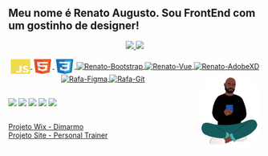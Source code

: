 ## Meu nome é Renato Augusto. Sou FrontEnd com um gostinho de designer!
<div align="center">
  <a href="https://github.com/reaugusto">
  <img height="180em" src="https://github-readme-stats.vercel.app/api?username=reaugusto&show_icons=true&theme=dracula&include_all_commits=true&count_private=true"/>
  <img height="180em" src="https://github-readme-stats.vercel.app/api/top-langs/?username=reaugusto&layout=compact&langs_count=7&theme=dracula"/>
</div>
<div style="display: inline_block" align="center"><br>
  <img align="center" alt="Renato-Js" height="30" width="40" src="https://raw.githubusercontent.com/devicons/devicon/master/icons/javascript/javascript-plain.svg">
  <img align="center" alt="Renato-HTML" height="30" width="40" src="https://raw.githubusercontent.com/devicons/devicon/master/icons/html5/html5-original.svg">
  <img align="center" alt="Renato-CSS" height="30" width="40" src="https://raw.githubusercontent.com/devicons/devicon/master/icons/css3/css3-original.svg">
   <img align="center" alt="Renato-Bootstrap" height="30" width="40" src="https://cdn.jsdelivr.net/gh/devicons/devicon/icons/bootstrap/bootstrap-original.svg">
   <img align="center" alt="Renato-Vue" height="30" width="40" src="https://cdn.jsdelivr.net/gh/devicons/devicon/icons/vuejs/vuejs-original.svg">
  <img align="center" alt="Renato-AdobeXD" height="30" width="40" src="https://cdn.jsdelivr.net/gh/devicons/devicon/icons/xd/xd-plain.svg">
  <img align="center" alt="Rafa-Figma" height="30" width="40" src="https://cdn.jsdelivr.net/gh/devicons/devicon/icons/figma/figma-original.svg">
  <img align="center" alt="Rafa-Git" height="30" width="40" src="https://cdn.jsdelivr.net/gh/devicons/devicon/icons/git/git-original.svg">
  <img align="right" alt="Rafa-pic" height="150" style="border-radius:50px;" src="https://github.com/reaugusto/personalBS/blob/39c2f7d3d4240962eea3151d9171242883e861a0/assets/profile.png">
  
</div>
  
  ##
  
  <div>
     <a href = "mailto:renato.dexter@gmail.com"><img src="https://img.shields.io/badge/-Gmail-%23333?style=for-the-badge&logo=gmail&logoColor=white" target="_blank"></a>
  <a href="https://www.linkedin.com/in/renaugusto/" target="_blank"><img src="https://img.shields.io/badge/-LinkedIn-%230077B5?style=for-the-badge&logo=linkedin&logoColor=white" target="_blank"></a>
  <a href="https://codepen.io/renatoass" target="_blank"><img src="https://img.shields.io/badge/Codepen-000000?style=for-the-badge&logo=codepen&logoColor=white" target="_blank"></a>
  <a href="https://behance.net/reaugusto" target="_blank"><img src="https://img.shields.io/badge/-Behance-blue?style=for-the-badge&logo=behance&logoColor=white" target="_blank"></a>
    <a href="https://codesandbox.io/u/reaugusto" target="_blank"><img src="https://img.shields.io/badge/CS-Code%20SandBox-%23000000" target="_blank"></a>
  </div>
    
  ##
  
  <div>
  <a href="https://renatodexter.wixsite.com/dimarmo" target="_blank">Projeto Wix - Dimarmo</a> <br />
  <a href="https://reaugusto.github.io/personalBS/" target="_blank">Projeto Site - Personal Trainer</a>
  </div>
  
  ##
  
